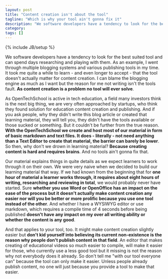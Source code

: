 ```yaml
---
layout: post
title: "Content creation isn't about the tool"
tagline: "Which is why your tool ain't gonna fix it"
description: "We software developers have a tendency to look for the best suited tool and can spend days researching and playing with them. As an example, I went through multiple blogging systems and various publishing tools in my time. It took me quite a while to learn - and even longer to accept - that the tool doesn't actually matter for content creation. I can blame the blogging engine as much as I want but the reason for me not writing isn't the tools fault. **As content creation is a problem no tool will ever solve**."
category: 
tags: []
---
```

{% include JB/setup %}

We software developers have a tendency to look for the best suited tool and can spend days researching and playing with them. As an example, I went through multiple blogging systems and various publishing tools in my time. It took me quite a while to learn - and even longer to accept - that the tool doesn't actually matter for content creation. I can blame the blogging engine as much as I want but the reason for me not writing isn't the tools fault. **As content creation is a problem no tool will ever solve**.

As OpenTechSchool is active in tech education, a field many investors think is the next big thing, we are very often approached by startups, who think they found solution for education content creation and publishing. And if you ask people, why they didn't write this blog article or created that learning material, they will tell you, they didn't have the tools available or those sucked or something. But it couldn't be further from the true reason. **With the OpenTechSchool we create and host most of our material in form of basic markdown and text files. It does - literally - not need anything than a Text Editor to create that material, the barrier can barely be lower**. So then, why don't we drown in learning material? **Because creating content is hard and requires brains**. And no tools ain't gonna fix that.

Our material explains things in quite details as we expect learners to work through it on their own. We were very naive when we decided to build our learning material that way. If we had known from the beginning that for **one hour of material a learner works through, it requires about eight hours of writing, researching and reviewing in total**, we would probably never have started. Sure **whether you use Word or OpenOffice has an impact on the ease of the process but it doesn't actually make content creation any easier nor will you be better or more prolific because you use one tool instead of the other**. And whether I have a WYSIWYG editor or use markdown, which requires a compile time of 4 seconds before being published **doesn't have any impact on my over all writing ability or whether the content is any good**.

And that applies to your tool, too. It might make content creation slightly easier but **don't kid yourself into believing its current non-existence is the reason why people don't publish content in that field**. An editor that makes creating of educational videos so much easier to compile, will make it easier for those, who currently use a less good tool but it missing is not the reason why not everybody does it already. So don't tell me "with our tool everyone can" because the tool can only make it easier. Unless people already publish content, no one will just because you provide a tool to make that easier.
